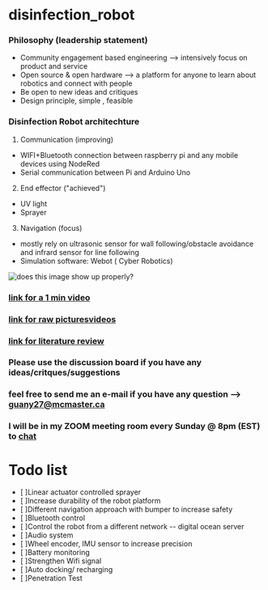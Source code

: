 # disinfection_robot

### Philosophy (leadership statement)
- Community engagement based engineering --> intensively focus on product and service
- Open source & open hardware --> a platform for anyone to learn about robotics and connect with people
- Be open to new ideas and critiques
- Design principle, simple , feasible 

### Disinfection Robot architechture
1. Communication (improving)
- WIFI+Bluetooth connection between raspberry pi and any mobile devices using NodeRed
- Serial communication between Pi and Arduino Uno

2. End effector ("achieved")
-  UV light
-  Sprayer

3. Navigation (focus)
- mostly rely on ultrasonic sensor for wall following/obstacle avoidance and infrard sensor for line following
- Simulation software: Webot ( Cyber Robotics)


![does this image show up properly?](C:\Users\GSOHO\Desktop\Picture1)


### [link for a 1 min video](https://youtu.be/DklAGDz4AtY)
### [link for raw picturesvideos](https://drive.google.com/drive/folders/1CXR6q5mwqL5NxeNnCfcUFJ0lyBzkWC9R?usp=sharing)
### [link for literature review](https://docs.google.com/document/d/1W_xQn0CdwW78urU5YeByii7AZVh4l2zxzDyNEFPVSTU/edit?usp=sharing)
### Please use the discussion board if you have any ideas/critques/suggestions
### feel free to send me an e-mail if you have any question --> guany27@mcmaster.ca
### I will be in my ZOOM meeting room every Sunday @ 8pm (EST) to [chat](https://mcmaster.zoom.us/j/2621494308)



# Todo list
- [ ]Linear actuator controlled sprayer 
- [ ]Increase durability of the robot platform 
- [ ]Different navigation approach  with bumper to increase safety
- [ ]Bluetooth control 
- [ ]Control the robot from a different network -- digital ocean server
- [ ]Audio system
- [ ]Wheel encoder, IMU sensor to increase precision
- [ ]Battery monitoring
- [ ]Strengthen Wifi signal
- [ ]Auto docking/ recharging
- [ ]Penetration Test

